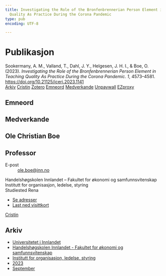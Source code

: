 ```yaml
---
title: Investigating the Role of the Bronfenbrennerian Person Element in Teaching
  Quality As Practice During the Corona Pandemic
type: pub
encoding: UTF-8

---
```

<h1>Publikasjon</h1>
<article id="csl-bib-container-589HSAMK" class="csl-bib-container">
  <div class="csl-bib-body"> <div class="csl-entry">Sookermany, A. M., Valland, T., Dahl, J. Y., Helgesen, J. H. I., &#38; Boe, O. (2023). <i>Investigating the Role of the Bronfenbrennerian Person Element in Teaching Quality As Practice During the Corona Pandemic</i>. <i>1</i>, 4573–4581. <a href="https://doi.org/10.21125/iceri.2023.1141">https://doi.org/10.21125/iceri.2023.1141</a></div> </div>
  <div class="csl-bib-buttons">
    <a href="#taxonomy-article-589HSAMK" alt="archive" class="csl-bib-button">Arkiv</a>
    <a href="https://app.cristin.no/results/show.jsf?id=2178887" alt="Cristin" class="csl-bib-button">Cristin</a>
    <a href="http://zotero.org/groups/5881554/items/589HSAMK" alt="Zotero" class="csl-bib-button">Zotero</a>
    <a href="#keywords-article-589HSAMK" alt="keywords" class="csl-bib-button">Emneord</a>
    <a href="#contributors-article-589HSAMK" alt="contributors" class="csl-bib-button">Medverkande</a>
    <a href="https://doi.org/10.21125/iceri.2023.1141" alt="Unpaywall" class="csl-bib-button">Unpaywall</a>
    <a href="https://doi.org/10.21125/iceri.2023.1141" alt="EZproxy" class="csl-bib-button">EZproxy</a>
  </div>
  <div id="csl-bib-meta-container-589HSAMK"></div>
</article>
<div id="csl-bib-meta-589HSAMK" class="csl-bib-meta">
  <article id="keywords-article-589HSAMK" class="keywords-article">
    <h1>Emneord</h1>
    
  </article>
  <article id="contributors-article-589HSAMK" class="contributors-article">
    <h1>Medverkande</h1>
    <div class="personas"> <div class="vrtx-hinn-person-card"> <div class="photo"> <i class="lar la-user-circle missing-person"></i> </div> <div class="info"> <hgroup><h1>Ole Christian Boe</h1> <h2>Professor</h2> </hgroup><dl> <dt>E-post</dt> <dd> <a href="mailto:ole.boe@inn.no">ole.boe@inn.no</a> </dd> </dl> <p> Handelshøgskolen Innlandet – Fakultet for økonomi og samfunnsvitenskap<br> Institutt for organisasjon, ledelse, styring<br> Studiested Rena </p> <ul class="vrtx-hinn-links"> <li><a href="https://www.inn.no/finn-en-ansatt/ole-boe.html#vrtx-hinn-addresses">Se adresser</a></li> <li><a href="https://www.inn.no/finn-en-ansatt/ole-boe.html?vrtx=vcf">Last ned visittkort</a></li> </ul> </div> </div> <a href="https://app.cristin.no/persons/show.jsf?id=603087" alt="Cristin URL" class="personas-cristin">Cristin</a> </div>
  </article>
  <article id="taxonomy-article-589HSAMK" class="taxonomy-article">
    <h1>Arkiv</h1>
    <ul>
      <li>
        <a href="/nn/archive/?key=3DCRN523">Universitetet i Innlandet</a>
      </li>
      <li>
        <a href="/nn/archive/?key=DU8Q9LN9">Handelshøgskolen Innlandet - Fakultet for økonomi og samfunnsvitenskap</a>
      </li>
      <li>
        <a href="/nn/archive/?key=4LUWR3ZM">Institutt for organisasjon, ledelse, styring</a>
      </li>
      <li>
        <a href="/nn/archive/?key=THVQJFRI">2023</a>
      </li>
      <li>
        <a href="/nn/archive/?key=IEASGXD2">September</a>
      </li>
    </ul>
  </article>
</div>
